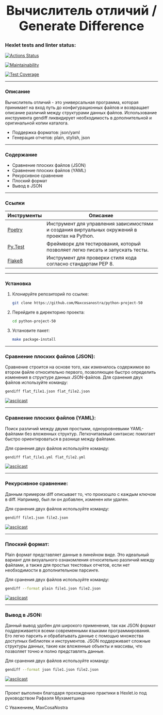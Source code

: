 <h1 align="center" style="font-size: 3em;">Вычислитель отличий / Generate Difference</h1>

### Hexlet tests and linter status:
[![Actions Status](https://github.com/Maxcosanostra/python-project-50/actions/workflows/hexlet-check.yml/badge.svg)](https://github.com/Maxcosanostra/python-project-50/actions)

[![Maintainability](https://api.codeclimate.com/v1/badges/2e4a74f501af8c1ccd04/maintainability)](https://codeclimate.com/github/Maxcosanostra/python-project-50/maintainability)

[![Test Coverage](https://api.codeclimate.com/v1/badges/2e4a74f501af8c1ccd04/test_coverage)](https://codeclimate.com/github/Maxcosanostra/python-project-50/test_coverage)

---

### Описание 
Вычислитель отличий - это универсальная программа, которая принимает на вход путь до конфигурационных файлов и возвращает описание различий между структурами данных файлов. 
Использование инструмента gendiff ликвидирует необходимость в дополнительной и оригинальной копии каталога.

* Поддержка форматов: json/yaml
* Генерация отчетов: plain, stylish, json 

---

### Содержание
* Сравнение плоских файлов (JSON)
* Сравнение плоских файлов (YAML)
* Рекурсивное сравнение
* Плоский формат
* Вывод в JSON

---

### Ссылки

| Инструменты | Описание |
|----------|----------|
| [Poetry](https://python-poetry.org/) | Инструмент для управления зависимостями и создания виртуальных окружений в проектах на Python. |
| [Py.Test](https://docs.pytest.org/en/latest/) | Фреймворк для тестирования, который позволяет легко писать и запускать тесты. |
| [Flake8](https://flake8.pycqa.org/en/latest/) | Инструмент для проверки стиля кода согласно стандартам PEP 8. |

---

### Установка

1. Клонируйте репозиторий по ссылке:
    ```sh
    git clone https://github.com/Maxcosanostra/python-project-50
    ```

2. Перейдите в директорию проекта:
    ```sh
    cd python-project-50
    ```

3. Установите пакет:
    ```sh
    make package-install
    ```
---

### Сравнение плоских файлов (JSON):
Сравнение строится на основе того, как изменилось содержимое во втором файле относительно первого, позволяющее быстро определить изменения в структуре данных JSON-файлов.
Для сранения двух файлов используйте команду:
```sh
gendiff flat_file1.json flat_file2.json
```

[![asciicast](https://asciinema.org/a/MJPjs1zTfxIxW4aDTQXFntI8T.svg)](https://asciinema.org/a/MJPjs1zTfxIxW4aDTQXFntI8T)

---

### Сравнение плоских файлов (YAML):
Поиск различий между двумя простыми, одноуровневыми YAML-файлами без вложенных структур. Легкочитаемый синтаксис помогает быстро ориентироваться в разнице между файлами. 

Для сранения двух файлов используйте команду:
```sh
gendiff flat_file1.yml flat_file2.yml
```

[![asciicast](https://asciinema.org/a/ti2HW6koM4Uq3gITXJTIEZFZz.svg)](https://asciinema.org/a/ti2HW6koM4Uq3gITXJTIEZFZz)

---

### Рекурсивное сравнение:
Данным примером diff описывает то, что произошло с каждым ключом в diff. Например, был ли он добавлен, изменен или удален.

Для сранения двух файлов используйте команду:
```sh 
gendiff file1.json file2.json
```

[![asciicast](https://asciinema.org/a/VsptnAtA6tyjaleMM9nm0mwef.svg)](https://asciinema.org/a/VsptnAtA6tyjaleMM9nm0mwef)

---

### Плоский формат:
Plain формат представляет данные в линейном виде. 
Это идеальный вариант для визуального ознакомления относительно различий между файлами, а также для простых текстовых отчетов, если нет необходимости в дополнительном парсинге. 

Для сранения двух файлов используйте команду:
```sh
gendiff --format plain file1.json file2.json
```

[![asciicast](https://asciinema.org/a/tFREpk5fq1ehMygKq8iciX7yx.svg)](https://asciinema.org/a/tFREpk5fq1ehMygKq8iciX7yx)

---

### Вывод в JSON:
Данный вывод удобен для широкого применения, так как JSON формат поддерживается всеми современными языками программирования.
Его легко парсить и обрабатывать данные с помощью множества доступных библиотек и инструментов.
JSON поддерживает сложные структуры данных, такие как вложенные объекты и массивы, что позволяет точно и полно представлять данные.

Для сранения двух файлов используйте команду:
```sh
gendiff --format json file1.json file2.json
```

[![asciicast](https://asciinema.org/a/pC4g0avqpWzOMq7r5XrpzOQeg.svg)](https://asciinema.org/a/pC4g0avqpWzOMq7r5XrpzOQeg)

---

Проект выполнен благодаря прохождению практики в Hexlet.io под руководством Рафаэля Мухаметшина

С Уважением, MaxCosaNostra
